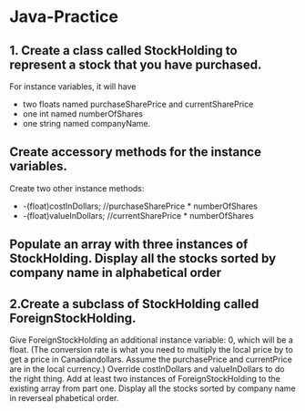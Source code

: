 # Java-Practice
## 1. Create a class called StockHolding to represent a stock that you have purchased. 
For instance variables, it will have 
* two floats named purchaseSharePrice and currentSharePrice
* one int named numberOfShares 
* one string named companyName. 
## Create accessory methods for the instance variables. 
Create two other instance methods:
*  -(float)costInDollars; //purchaseSharePrice * numberOfShares
*  -(float)valueInDollars; //currentSharePrice * numberOfShares
## Populate an array with three instances of StockHolding. Display all the stocks sorted by company name in alphabetical order

## 2.Create a subclass of StockHolding called ForeignStockHolding. 
Give ForeignStockHolding an additional instance variable: 0, which will be a float. 
(The conversion rate is what you need to multiply the local price by to get a price in Canadiandollars. Assume the purchasePrice and currentPrice are in the local currency.) 
Override costInDollars and valueInDollars to do the right thing.
Add at least two instances of ForeignStockHolding to the existing array from part one.
Display all the stocks sorted by company name in reverseal phabetical order.
